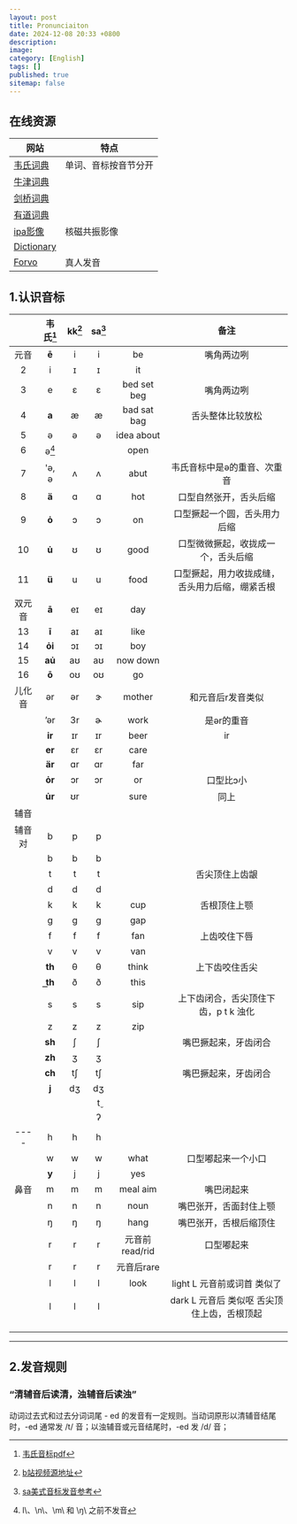 ```yaml
---
layout: post
title: Pronunciaiton
date: 2024-12-08 20:33 +0800
description:
image:
category: [English]
tags: []
published: true
sitemap: false
---
```


## 在线资源

| 网站                                                         | 特点                 |
| ------------------------------------------------------------ | -------------------- |
| [韦氏词典](https://www.merriam-webster.com/)                 | 单词、音标按音节分开 |
| [牛津词典](https://www.oxfordlearnersdictionaries.com/definition/american_english/) |                      |
| [剑桥词典](https://dictionary.cambridge.org/zhs/%E8%AF%8D%E5%85%B8/%E8%8B%B1%E8%AF%AD-%E6%B1%89%E8%AF%AD-%E7%AE%80%E4%BD%93/) |                      |
| [有道词典](https://dict.youdao.com/)                         |                      |
| [ipa影像](https://sail.usc.edu/span/rtmri_ipa/)              | 核磁共振影像         |
| [Dictionary](https://www.dictionary.com/)                    |                      |
| [Forvo](https://forvo.com/)                                  | 真人发音             |

## 1.认识音标

|        | 韦氏[^00] | kk[^02] | sa[^01] |                |                      备注                      |
| :----: | :-------: | :-----: | :-----: | :------------: | :--------------------------------------------: |
|  元音  |   **ē**   |    i    |    i    |       be       |                   嘴角两边咧                   |
|   2    |     i     |    ɪ    |    ɪ    |       it       |                                                |
|   3    |     e     |    ɛ    |    ɛ    |  bed set beg   |                   嘴角两边咧                   |
|   4    |   **a**   |    æ    |    æ    |  bad sat bag   |                舌头整体比较放松                |
|   5    |     ə     |    ə    |    ə    |   idea about   |                                                |
|   6    |  ə[^13]   |         |         |      open      |                                                |
|   7    |   'ə, ə   |    ʌ    |    ʌ    |      abut      |          韦氏音标中是ə的重音、次重音           |
|   8    |   **ä**   |    ɑ    |    ɑ    |      hot       |             口型自然张开，舌头后缩             |
|   9    |   **ȯ**   |    ɔ    |    ɔ    |       on       |          口型撅起一个圆，舌头用力后缩          |
|   10   |   **u̇**   |    ʊ    |    ʊ    |      good      |       口型微微撅起，收拢成一个，舌头后缩       |
|   11   |   **ü**   |    u    |    u    |      food      | 口型撅起，用力收拢成缝，舌头用力后缩，绷紧舌根 |
| 双元音 |   **ā**   |   eɪ    |   eɪ    |      day       |                                                |
|   13   |   **ī**   |   aɪ    |   aɪ    |      like      |                                                |
|   14   |  **ȯi**   |   ɔɪ    |   ɔɪ    |      boy       |                                                |
|   15   |  **au̇**   |   aʊ    |   aʊ    |    now down    |                                                |
|   16   |   **ō**   |   oʊ    |   oʊ    |       go       |                                                |
| 儿化音 |    ər     |   ər    |    ɝ    |     mother     |               和元音后r发音类似                |
|        |    ’ər    |   3r    |    ɚ    |      work      |                   是ər的重音                   |
|        |  **ir**   |   ɪr    |   ɪr    |      beer      |                       ir                       |
|        |  **er**   |   ɛr    |   ɛr    |      care      |                                                |
|        |  **är**   |   ɑr    |   ɑr    |      far       |                                                |
|        |  **ȯr**   |   ɔr    |   ɔr    |       or       |                   口型比ɔ小                    |
|        |  **u̇r**   |   ʊr    |         |      sure      |                      同上                      |
|  辅音  |           |         |         |                |                                                |
| 辅音对 |     b     |    p    |    p    |                |                                                |
|        |     b     |    b    |    b    |                |                                                |
|        |     t     |    t    |    t    |                |                 舌尖顶住上齿龈                 |
|        |     d     |    d    |    d    |                |                                                |
|        |     k     |    k    |    k    |      cup       |                  舌根顶住上颚                  |
|        |     g     |    g    |    g    |      gap       |                                                |
|        |     f     |    f    |    f    |      fan       |                  上齿咬住下唇                  |
|        |     v     |    v    |    v    |      van       |                                                |
|        |  **th**   |    θ    |    θ    |     think      |                 上下齿咬住舌尖                 |
|        |  **t͟h**   |    ð    |    ð    |      this      |                                                |
|        |     s     |    s    |    s    |      sip       |      上下齿闭合，舌尖顶住下齿，p t k 浊化      |
|        |     z     |    z    |    z    |      zip       |                                                |
|        |  **sh**   |    ʃ    |    ʃ    |                |              嘴巴撅起来，牙齿闭合              |
|        |  **zh**   |    ʒ    |    ʒ    |                |                                                |
|        |  **ch**   |   tʃ    |   tʃ    |                |              嘴巴撅起来，牙齿闭合              |
|        |   **j**   |   dʒ    |   dʒ    |                |                                                |
|        |           |         |    t̬    |                |                                                |
|        |           |         |    ʔ    |                |                                                |
|  ----  |     h     |    h    |    h    |                |                                                |
|        |     w     |    w    |    w    |      what      |               口型嘟起来一个小口               |
|        |   **y**   |    j    |    j    |      yes       |                                                |
|  鼻音  |     m     |    m    |    m    |    meal aim    |                   嘴巴闭起来                   |
|        |     n     |    n    |    n    |      noun      |             嘴巴张开，舌面封住上颚             |
|        |     ŋ     |    ŋ    |    ŋ    |      hang      |             嘴巴张开，舌根后缩顶住             |
|        |     r     |    r    |    r    | 元音前read/rid |                   口型嘟起来                   |
|        |     r     |    r    |    r    |   元音后rare   |                                                |
|        |     l     |    l    |    l    |      look      |          light L 元音前或词首 类似了           |
|        |     l     |    l    |    l    |                |  dark L 元音后 类似呕 舌尖顶住上齿，舌根顶起   |
|        |           |         |         |                |                                                |
|        |           |         |         |                |                                                |
|        |           |         |         |                |                                                |

[^00]:[韦氏音标pdf](https://merriam-webster.com/assets/mw/static/pdf/help/guide-to-pronunciation.pdf)
[^01]:[sa美式音标发音参考](https://soundsamerican.net/)
[^02]:[b站视频源地址](https://space.bilibili.com/433248184/lists/2544148?type=series)
[^11]:许多英语变体不允许 \e\ 后面跟以 \r\ 开头的下一个音节。在这种情况下，\e-r\ 的序列被 \er\ 替换，并且像very 和vary 这样的单词对是同音词。这并不总是在转录中表明。读者应该假设对于此类说话者来说，任何 \e-r\ 序列都将是 \er\。
[^12]: 许多英语变体不允许 \a\ 后面跟以 \r\ 开头的下一个音节。在这种情况下，\a-r\ 的序列被 \er\ 替换，并且像 arrow 和 aero 这样的单词对是同音词。这并不总是在转录中表明。读者应该假设任何 \a-r\ 序列对于此类说话人来说都是 \er\。当 \ŋ\ 之前时，\a\ 后面通常会跟一个 \y\ 声音。对于许多说话者来说，所得的元音听起来很像 \ā\
[^13]:l\、\n\、\m\ 和 \ŋ\ 之前不发音

------



## 2.发音规则

###  “清辅音后读清，浊辅音后读浊”

动词过去式和过去分词词尾 - ed 的发音有一定规则。当动词原形以清辅音结尾时，-ed 通常发 /t/ 音；以浊辅音或元音结尾时，-ed 发 /d/ 音；
